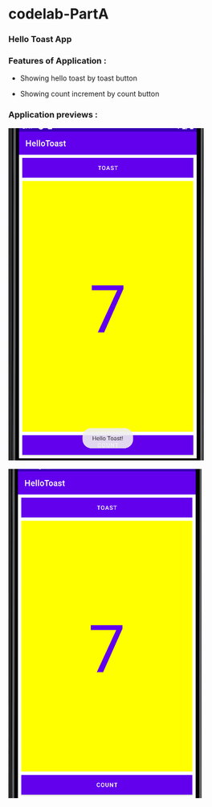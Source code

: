 # codelab-PartA
### 

### Hello Toast App

### Features of Application :

- Showing hello toast by toast button

- Showing count increment by count button



### Application previews :

![1..png](https://github.com/priyal-gopawat/Storage/blob/main/Code%20Labs/Part%20A/1..png)





![2..png](https://github.com/priyal-gopawat/Storage/blob/main/Code%20Labs/Part%20A/2..png)
